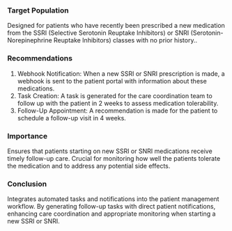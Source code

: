 ### Target Population
Designed for patients who have recently been prescribed a new medication from the SSRI (Selective Serotonin Reuptake Inhibitors) or SNRI (Serotonin-Norepinephrine Reuptake Inhibitors) classes with no prior history..
### Recommendations
1. Webhook Notification: When a new SSRI or SNRI prescription is made, a webhook is sent to the patient portal with information about these medications.
2. Task Creation: A task is generated for the care coordination team to follow up with the patient in 2 weeks to assess medication tolerability.
3. Follow-Up Appointment: A recommendation is made for the patient to schedule a follow-up visit in 4 weeks.
### Importance
Ensures that patients starting on new SSRI or SNRI medications receive timely follow-up care. Crucial for monitoring how well the patients tolerate the medication and to address any potential side effects. 
### Conclusion
Integrates automated tasks and notifications into the patient management workflow. By generating follow-up tasks with direct patient notifications, enhancing care coordination and appropriate monitoring when starting a new SSRI or SNRI.
